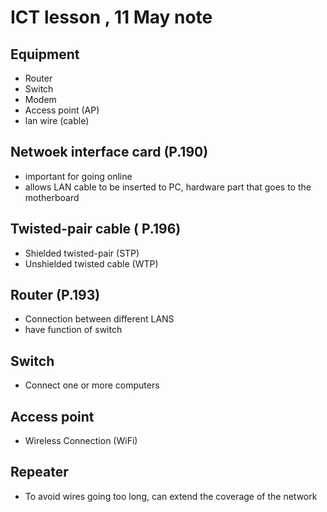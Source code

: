 # ICT lesson , 11 May note #

## Equipment ##
- Router 
- Switch
- Modem
- Access point (AP)
- lan wire (cable)

## Netwoek interface card (P.190) ##
- important for going online
- allows LAN cable to be inserted to PC, hardware part that goes to the motherboard

## Twisted-pair cable ( P.196) ##
- Shielded twisted-pair (STP)
- Unshielded twisted cable (WTP)

## Router (P.193) ##
- Connection between different LANS 
- have function of switch 

## Switch ##
- Connect one or more computers

## Access point ##
- Wireless Connection (WiFi)

## Repeater ##
- To avoid wires going too long, can extend the coverage of the network